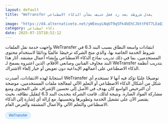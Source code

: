 ```yaml
---
layout: default
title: "WeTransfer يعدل شروطه بعد رد فعل عنيف بشأن الذكاء الاصطناعي
"
image: "https://d4.alternativeto.net/yWEeuyLNqbT9q5Fk4bEhCJbttF6T7LEaQI2bEltthjY/rs:fill:1520:760:0/g:ce:0:0/YWJzOi8vZGlzdC9jb250ZW50LzE3NTI2MDgyMDY5ODcucG5n.png"
category: ذكاء اصطناعي
date: 2025-07-15T18:52:12
---
```


واجهت خدمة نقل الملفات WeTransfer انتقادات واسعة النطاق بسبب البند 6.3 في شروط الخدمة الخاصة بها، والذي منح الشركة ترخيصًا عالميًا ودائمًا لاستخدام محتوى المستخدمين، بما في ذلك تدريب نماذج الذكاء الاصطناعي وإنشاء أعمال مشتقة. أثار هذا البند مخاوف الفنانين وصانعي الأفلام، الذين اعتبروه يسمح لـ WeTransfer بتدريب أنظمة الذكاء الاصطناعي على أعمالهم الإبداعية دون تعويض أو خيار إلغاء الاشتراك.

استجابةً لهذه الانتقادات، أصدرت WeTransfer توضيحًا علنيًا تؤكد فيه أنها لا تستخدم أي شكل من أشكال الذكاء الاصطناعي أو التعلم الآلي لمعالجة ملفات المستخدمين، موضحة أن الترخيص الواسع كان يهدف في الأصل إلى تحسين الإشراف على المحتوى ومنع مشاركة المواد الضارة. ونتيجة لذلك، قامت الشركة بتحديث البند 6.3 لتقليل نطاقه، بحيث يقتصر الآن على تشغيل الخدمة وتطويرها وتحسينها، مع إزالة أي إشارة إلى الذكاء الاصطناعي والتعلم الآلي والأعمال المشتقة والعرض العام.

<div style="margin-top:2px; margin-bottom:2px;"><a href="https://bidjadraft.github.io/?query=WeTransfer" style="background:#e3f2fd; color:#1565c0; font-size:80%; border-radius:12px; padding:3px 10px; margin:2px 4px 2px 0; display:inline-block; border:1px solid #bbdefb; text-decoration:none;">WeTransfer</a></div><br><br>

